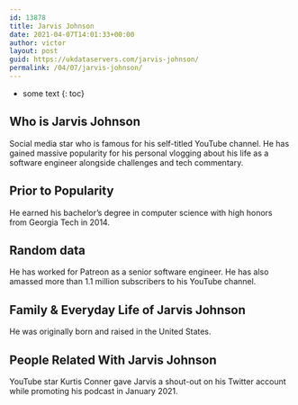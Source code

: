 ```yaml
---
id: 13878
title: Jarvis Johnson
date: 2021-04-07T14:01:33+00:00
author: victor
layout: post
guid: https://ukdataservers.com/jarvis-johnson/
permalink: /04/07/jarvis-johnson/
---
```


* some text
{: toc}


## Who is Jarvis Johnson



Social media star who is famous for his self-titled YouTube channel. He has gained massive popularity for his personal vlogging about his life as a software engineer alongside challenges and tech commentary. 

                
                
                
## Prior to Popularity



He earned his bachelor&#8217;s degree in computer science with high honors from Georgia Tech in 2014. 

                
                
                
## Random data



He has worked for Patreon as a senior software engineer. He has also amassed more than 1.1 million subscribers to his YouTube channel. 

                
                
                
## Family & Everyday Life of Jarvis Johnson



He was originally born and raised in the United States. 

                
                
                
## People Related With Jarvis Johnson



YouTube star Kurtis Conner gave Jarvis a shout-out on his Twitter account while promoting his podcast in January 2021.

                
              
            
          
          
          